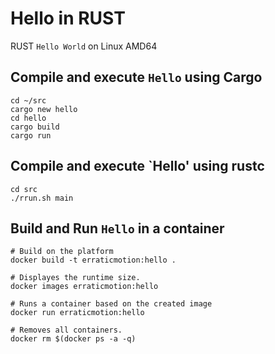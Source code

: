 #  Hello in RUST

RUST `Hello World` on Linux AMD64 

## Compile and execute `Hello` using Cargo
```console
cd ~/src
cargo new hello
cd hello
cargo build
cargo run
```

## Compile and execute `Hello' using rustc
```console
cd src
./rrun.sh main
```

## Build and Run `Hello` in a container
```console
# Build on the platform
docker build -t erraticmotion:hello .

# Displayes the runtime size.
docker images erraticmotion:hello

# Runs a container based on the created image
docker run erraticmotion:hello

# Removes all containers.
docker rm $(docker ps -a -q)
```